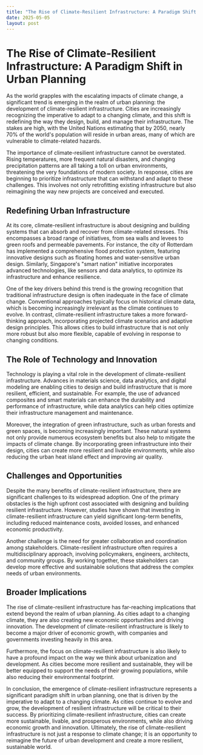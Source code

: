 ```yaml
---
title: "The Rise of Climate-Resilient Infrastructure: A Paradigm Shift in Urban Planning"
date: 2025-05-05
layout: post
---
```


# The Rise of Climate-Resilient Infrastructure: A Paradigm Shift in Urban Planning

As the world grapples with the escalating impacts of climate change, a significant trend is emerging in the realm of urban planning: the development of climate-resilient infrastructure. Cities are increasingly recognizing the imperative to adapt to a changing climate, and this shift is redefining the way they design, build, and manage their infrastructure. The stakes are high, with the United Nations estimating that by 2050, nearly 70% of the world's population will reside in urban areas, many of which are vulnerable to climate-related hazards.

The importance of climate-resilient infrastructure cannot be overstated. Rising temperatures, more frequent natural disasters, and changing precipitation patterns are all taking a toll on urban environments, threatening the very foundations of modern society. In response, cities are beginning to prioritize infrastructure that can withstand and adapt to these challenges. This involves not only retrofitting existing infrastructure but also reimagining the way new projects are conceived and executed.

## Redefining Urban Infrastructure

At its core, climate-resilient infrastructure is about designing and building systems that can absorb and recover from climate-related stresses. This encompasses a broad range of initiatives, from sea walls and levees to green roofs and permeable pavements. For instance, the city of Rotterdam has implemented a comprehensive flood protection system, featuring innovative designs such as floating homes and water-sensitive urban design. Similarly, Singapore's "smart nation" initiative incorporates advanced technologies, like sensors and data analytics, to optimize its infrastructure and enhance resilience.

One of the key drivers behind this trend is the growing recognition that traditional infrastructure design is often inadequate in the face of climate change. Conventional approaches typically focus on historical climate data, which is becoming increasingly irrelevant as the climate continues to evolve. In contrast, climate-resilient infrastructure takes a more forward-thinking approach, incorporating projected climate scenarios and adaptive design principles. This allows cities to build infrastructure that is not only more robust but also more flexible, capable of evolving in response to changing conditions.

## The Role of Technology and Innovation

Technology is playing a vital role in the development of climate-resilient infrastructure. Advances in materials science, data analytics, and digital modeling are enabling cities to design and build infrastructure that is more resilient, efficient, and sustainable. For example, the use of advanced composites and smart materials can enhance the durability and performance of infrastructure, while data analytics can help cities optimize their infrastructure management and maintenance.

Moreover, the integration of green infrastructure, such as urban forests and green spaces, is becoming increasingly important. These natural systems not only provide numerous ecosystem benefits but also help to mitigate the impacts of climate change. By incorporating green infrastructure into their design, cities can create more resilient and livable environments, while also reducing the urban heat island effect and improving air quality.

## Challenges and Opportunities

Despite the many benefits of climate-resilient infrastructure, there are significant challenges to its widespread adoption. One of the primary obstacles is the high upfront cost associated with designing and building resilient infrastructure. However, studies have shown that investing in climate-resilient infrastructure can yield significant long-term benefits, including reduced maintenance costs, avoided losses, and enhanced economic productivity.

Another challenge is the need for greater collaboration and coordination among stakeholders. Climate-resilient infrastructure often requires a multidisciplinary approach, involving policymakers, engineers, architects, and community groups. By working together, these stakeholders can develop more effective and sustainable solutions that address the complex needs of urban environments.

## Broader Implications

The rise of climate-resilient infrastructure has far-reaching implications that extend beyond the realm of urban planning. As cities adapt to a changing climate, they are also creating new economic opportunities and driving innovation. The development of climate-resilient infrastructure is likely to become a major driver of economic growth, with companies and governments investing heavily in this area.

Furthermore, the focus on climate-resilient infrastructure is also likely to have a profound impact on the way we think about urbanization and development. As cities become more resilient and sustainable, they will be better equipped to support the needs of their growing populations, while also reducing their environmental footprint.

In conclusion, the emergence of climate-resilient infrastructure represents a significant paradigm shift in urban planning, one that is driven by the imperative to adapt to a changing climate. As cities continue to evolve and grow, the development of resilient infrastructure will be critical to their success. By prioritizing climate-resilient infrastructure, cities can create more sustainable, livable, and prosperous environments, while also driving economic growth and innovation. Ultimately, the rise of climate-resilient infrastructure is not just a response to climate change; it is an opportunity to reimagine the future of urban development and create a more resilient, sustainable world.